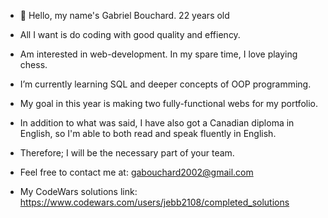 - 👋 Hello, my name's Gabriel Bouchard. 22 years old
  
- All I want is do coding with good quality and effiency.
- Am interested in web-development. In my spare time, I love playing chess.
- I’m currently learning SQL and deeper concepts of OOP programming.
- My goal in this year is making two fully-functional webs for my portfolio.
- In addition to what was said, I have also got a Canadian diploma in English, so I'm able to both read and speak fluently in English.
- Therefore; I will be the necessary part of your team.
- Feel free to contact me at: gabouchard2002@gmail.com
  
- My CodeWars solutions link: https://www.codewars.com/users/jebb2108/completed_solutions
<!---
jebb2108/jebb2108 is a ✨ special ✨ repository because its `README.md` (this file) appears on your GitHub profile.
You can click the Preview link to take a look at your changes.
--->
